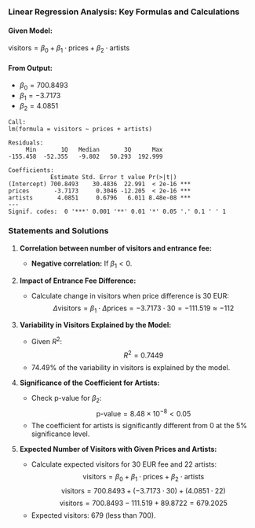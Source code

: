 ### Linear Regression Analysis: Key Formulas and Calculations

#### Given Model:
$\text{visitors} = \beta_0 + \beta_1 \cdot \text{prices} + \beta_2 \cdot \text{artists}$

#### From Output:
- $\beta_0 = 700.8493$
- $\beta_1 = -3.7173$
- $\beta_2 = 4.0851$

```
Call:
lm(formula = visitors ~ prices + artists)

Residuals:
     Min       1Q   Median       3Q      Max 
-155.458  -52.355   -9.802   50.293  192.999 

Coefficients:
            Estimate Std. Error t value Pr(>|t|)    
(Intercept) 700.8493    30.4836  22.991  < 2e-16 ***
prices       -3.7173     0.3046 -12.205  < 2e-16 ***
artists       4.0851     0.6796   6.011 8.48e-08 ***
---
Signif. codes:  0 '***' 0.001 '**' 0.01 '*' 0.05 '.' 0.1 ' ' 1
```

### Statements and Solutions

1. **Correlation between number of visitors and entrance fee:**
   - **Negative correlation:** If $\beta_1 < 0$.

2. **Impact of Entrance Fee Difference:**
   - Calculate change in visitors when price difference is 30 EUR:
   $$
   \Delta \text{visitors} = \beta_1 \cdot \Delta \text{prices} = -3.7173 \cdot 30 = -111.519 \approx -112
   $$

3. **Variability in Visitors Explained by the Model:**
   - Given $R^2$:
   $$
   R^2 = 0.7449
   $$
   - $74.49\%$ of the variability in visitors is explained by the model.

4. **Significance of the Coefficient for Artists:**
   - Check p-value for $\beta_2$:
   $$
   \text{p-value} = 8.48 \times 10^{-8} < 0.05
   $$
   - The coefficient for artists is significantly different from 0 at the 5% significance level.

5. **Expected Number of Visitors with Given Prices and Artists:**
   - Calculate expected visitors for 30 EUR fee and 22 artists:
   $$
   \text{visitors} = \beta_0 + \beta_1 \cdot \text{prices} + \beta_2 \cdot \text{artists}
   $$
   $$
   \text{visitors} = 700.8493 + (-3.7173 \cdot 30) + (4.0851 \cdot 22)
   $$
   $$
   \text{visitors} = 700.8493 - 111.519 + 89.8722 = 679.2025
   $$
   - Expected visitors: $679$ (less than 700).
